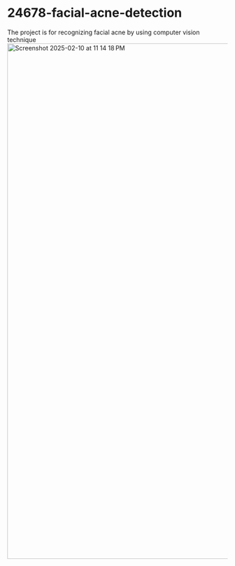 # 24678-facial-acne-detection
The project is for recognizing facial acne by using computer vision technique
<img width="1179" alt="Screenshot 2025-02-10 at 11 14 18 PM" src="https://github.com/user-attachments/assets/56122724-07aa-43b2-82d2-c4851881df63" />
